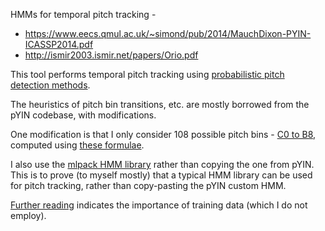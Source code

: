 HMMs for temporal pitch tracking -

* https://www.eecs.qmul.ac.uk/~simond/pub/2014/MauchDixon-PYIN-ICASSP2014.pdf 
* http://ismir2003.ismir.net/papers/Orio.pdf

This tool performs temporal pitch tracking using [probabilistic pitch detection methods](https://github.com/sevagh/pitch_detection).

The heuristics of pitch bin transitions, etc. are mostly borrowed from the pYIN codebase, with modifications.

One modification is that I only consider 108 possible pitch bins - [C0 to B8](https://pages.mtu.edu/~suits/notefreqs.html), computed using [these formulae](https://pages.mtu.edu/~suits/NoteFreqCalcs.html).

I also use the [mlpack HMM library](https://mlpack.org/doc/mlpack-git/doxygen/classmlpack_1_1hmm_1_1HMM.html#a3b7ef0aafafd5d5a4300c07b110807a4) rather than copying the one from pYIN. This is to prove (to myself mostly) that a typical HMM library can be used for pitch tracking, rather than copy-pasting the pYIN custom HMM.

[Further reading](http://mac.citi.sinica.edu.tw/~yang/teaching/lecture07_pitch.pdf) indicates the importance of training data (which I do not employ).
